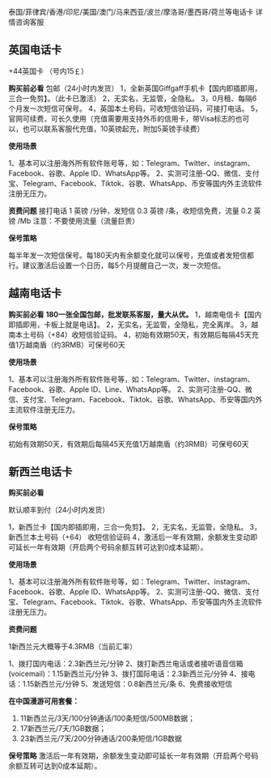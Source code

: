 泰国/菲律宾/香港/印尼/美国/澳门/马来西亚/波兰/摩洛哥/墨西哥/荷兰等电话卡 详情咨询客服

## 英国电话卡
+44英国卡 （号内15￡）

**购买前必看**
包邮（24小时内发货）
	1，全新英国Giffgaff手机卡【国内即插即用，三合一免剪】。（此卡已激活）
	2，无实名，无监管，全隐私。
	3，0月租、每隔6个月发一次短信可保号。
	4，英国本土号码，可收短信验证码，可接打电话。
	5，官网可续费，可长久使用（充值需要用支持外币的信用卡，带Visa标志的也可以，也可以联系客服代充值，10英镑起充，附加5英镑手续费）

 **使用场景**

1、基本可以注册海外所有软件账号等，如：Telegram、Twitter、instagram、Facebook、谷歌、Apple ID、WhatsApp等。
2、实测可注册-QQ、微信、支付宝、Telegram、Facebook、Tiktok、谷歌、WhatsApp、币安等国内外主流软件注册无压力。

  **资费问题**
接打电话 1 英镑 /分钟，发短信 0.3 英镑 /条，收短信免费，流量 0.2 英镑 /Mb
注意：不要使用流量（流量巨贵）

   **保号策略**

  每半年发一次短信保号。每180天内有余额变化就可以保号，充值或者发短信都行。建议激活后设置一个日历，每5个月提醒自己一次，发一次短信。


## 越南电话卡

**购买前必看**
**180一张全国包邮，批发联系客服，量大从优。**
	1，越南电信卡【国内即插即用，卡板上就是电话】。
	2，无实名，无监管，全隐私，完全离岸。
	3，越南本土号码（+84）收短信验证码。
	4，初始有效期50天，有效期后每隔45天充值1万越南盾（约3RMB）可保号60天

**使用场景**

 1、基本可以注册海外所有软件账号等，如：Telegram、Twitter、instagram、Facebook、谷歌、Apple ID、Line、WhatsApp等。
 2、实测可注册-QQ、微信、支付宝、Telegram、Facebook、Tiktok、谷歌、WhatsApp、币安等国内外主流软件注册无压力。

**保号策略**

初始有效期50天，有效期后每隔45天充值1万越南盾（约3RMB）可保号60天

## 新西兰电话卡

**购买前必看**

默认顺丰到付（24小时内发货）

1，新西兰卡【国内即插即用，三合一免剪】。
2，无实名，无监管，全隐私。
3，新西兰本土号码（+64） 收短信验证码
4，激活后一年有效期，余额发生变动即可延长一年有效期（开启两个号码余额互转可达到0成本延期）。

**使用场景**


1、基本可以注册海外所有软件账号等，如：Telegram、Twitter、instagram、Facebook、谷歌、Apple ID、WhatsApp等。
2、实测可注册-QQ、微信、支付宝、Telegram、Facebook、Tiktok、谷歌、WhatsApp、币安等国内外主流软件注册无压力。


**资费问题**

1新西兰元大概等于4.3RMB（当前汇率）

1、拨打国内电话：2.3新西兰元/分钟
2、拨打新西兰电话或者接听语音信箱(voicemail)：1.15新西兰元/分钟
3、拨打国际电话：2.3新西兰元/分钟
4、接电话：1.15新西兰元/分钟
5、发送短信：0.8新西兰元/条
6、免费接收短信

**在中国漫游可用套餐：**

1. 11新西兰元/3天/100分钟通话/100条短信/500MB数据；
2. 17新西兰元/7天/1GB数据；
3. 23新西兰元/7天/200分钟通话/200条短信/1GB数据

**保号策略**
激活后一年有效期，余额发生变动即可延长一年有效期（开启两个号码余额互转可达到0成本延期）。




<!-- ##{"script":"<script src='https://blog.meekdai.com/Gmeek/plugins/GmeekTOC.js'></script>"}## -->